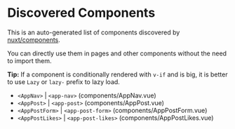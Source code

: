 # Discovered Components

This is an auto-generated list of components discovered by [nuxt/components](https://github.com/nuxt/components).

You can directly use them in pages and other components without the need to import them.

**Tip:** If a component is conditionally rendered with `v-if` and is big, it is better to use `Lazy` or `lazy-` prefix to lazy load.

- `<AppNav>` | `<app-nav>` (components/AppNav.vue)
- `<AppPost>` | `<app-post>` (components/AppPost.vue)
- `<AppPostForm>` | `<app-post-form>` (components/AppPostForm.vue)
- `<AppPostLikes>` | `<app-post-likes>` (components/AppPostLikes.vue)
